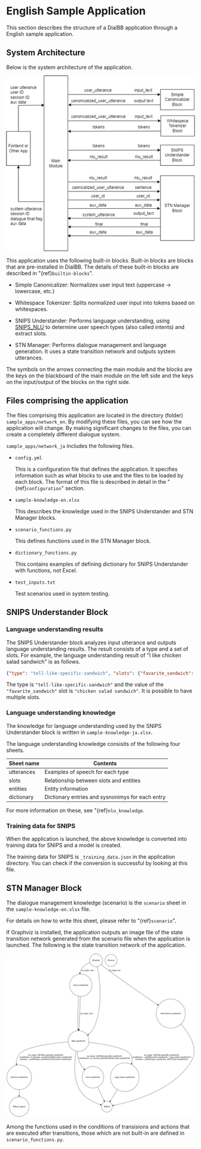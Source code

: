 # English Sample Application 

This section describes the structure of a DialBB application through a English sample application.

## System Architecture

Below is the system architecture of the application.


![sample-arch-en](../../images/sample-arch-en.jpg)


This application uses the following built-in blocks. Built-in blocks are blocks that are pre-installed in DialBB. The details of these built-in blocks are described in "{ref}`builtin-blocks`".



- Simple Canonicalizer: Normalizes user input text (uppercase -> lowercase, etc.)

- Whitespace Tokenizer: Splits normalized user input into tokens based on whitespaces.

- SNIPS Understander: Performs language understanding, using [SNIPS_NLU](https://snips-nlu.readthedocs.io/en/latest/) to determine user speech
types (also called intents) and extract slots.

- STN Manager: Performs dialogue management and language generation. It uses a state transition network and outputs system utterances.


The symbols on the arrows connecting the main module and the blocks are the keys on the blackboard of the main module on the left side and the keys on the input/output of the blocks on the right side.


## Files comprising the application

The files comprising this application are located in the directory (folder) `sample_apps/network_en`. By
modifying these files, you can see how the application will change. By making significant changes to the
files, you can create a completely different dialogue system.

`sample_apps/network_ja` includes the following files.

- `config.yml`


  This is a configuration file that defines the application. It specifies information such as what blocks to use and the files to be loaded by each block. The format of this file is described in detail in the "{ref}`configuration`" section.

- `sample-knowledge-en.xlsx`

  This describes the knowledge used in the SNIPS Understander and STN Manager blocks.

- `scenario_functions.py`

  This defines functions used in the STN Manager block.

- `dictionary_functions.py`

  This contains examples of defining dictionary for SNIPS Understander with functions, not Excel.




- `test_inputs.txt`

  Test scenarios used in system testing.

## SNIPS Understander Block

### Language understanding results

The SNIPS Understander block analyzes input utterance and outputs language understanding results. The result consists of a type and a set of slots. For example, the language understanding result of "I like chicken salad sandwich" is as follows.

```json
{"type": "tell-like-specific-sandwich", "slots": {"favarite_sandwich": "chcken salad sandwich"}}
```

The type is `"tell-like-specific-sandwich"` and the value of the `"favarite_sandwich"` slot is `"chicken salad sandwich"`. It is possible to have multiple slots.


### Language understanding knowledge

The knowledge for language understanding used by the SNIPS Understander block is written in `sample-knowledge-ja.xlsx`.

The language understanding knowledge consisits of the following four sheets.

| Sheet name | Contents                                   |
| ---------- | -------------------------------------- |
| utterances | Examples of speech for each type                       |
| slots      | Relationship between slots and entities           |
| entities   | Entity information               |
| dictionary | Dictionary entries and sysnonimys for each entry |

For more information on these, see "{ref}`nlu_knowledge`.

### Training data for SNIPS

When the application is launched, the above knowledge is converted into training data for SNIPS and a model is created. 

The training data for SNIPS is `_training_data.json` in the application directory. You can check if the conversion is successful by looking at this file.

## STN Manager Block 

The dialogue management knowledge (scenario) is the `scenario` sheet in the `sample-knowledge-en.xlsx` file. 

For details on how to write this sheet, please refer to "{ref}`scenario`".

If Graphviz is installed, the application outputs an image file of the state transition network generated from
the scenario file when the application is launched. The following is the state transition network of the
application.

![sample-en-stn-graph](../../images/sample-en-stn-graph.jpg)


Among the functions used in the conditions of transisions and actions that are executed after transitions, those which are not built-in are defined in `scenario_functions.py`.





